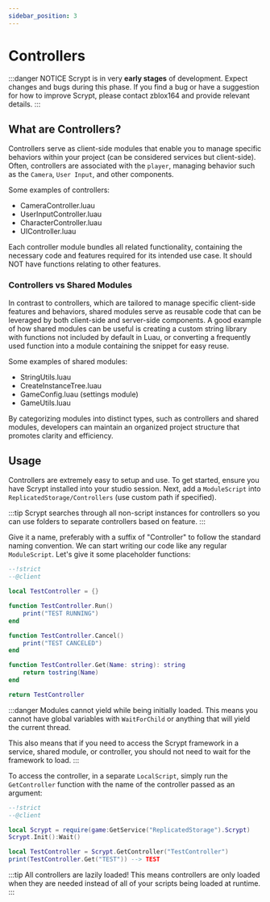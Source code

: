 ```yaml
---
sidebar_position: 3
---
```


# Controllers

:::danger NOTICE
Scrypt is in very **early stages** of development. Expect changes and bugs during this phase. If you find a bug or have a suggestion for how to improve Scrypt, please contact zblox164 and provide relevant details.
:::

## What are Controllers?
Controllers serve as client-side modules that enable you to manage specific behaviors within your project (can be considered services but client-side). Often, controllers are associated with the `player`, managing behavior such as the `Camera`, `User Input`, and other components.

Some examples of controllers:
* CameraController.luau
* UserInputController.luau
* CharacterController.luau
* UIController.luau

Each controller module bundles all related functionality, containing the necessary code and features required for its intended use case. It should NOT have functions relating to other features.

### Controllers vs Shared Modules
In contrast to controllers, which are tailored to manage specific client-side features and behaviors, shared modules serve as reusable code that can be leveraged by both client-side and server-side components. A good example of how shared modules can be useful is creating a custom string library with functions not included by default in Luau, or converting a frequently used function into a module containing the snippet for easy reuse.

Some examples of shared modules:
* StringUtils.luau
* CreateInstanceTree.luau
* GameConfig.luau (settings module)
* GameUtils.luau

By categorizing modules into distinct types, such as controllers and shared modules, developers can maintain an organized project structure that promotes clarity and efficiency.

## Usage
Controllers are extremely easy to setup and use. To get started, ensure you have Scrypt installed into your studio session. Next, add a `ModuleScript` into `ReplicatedStorage/Controllers` (use custom path if specified). 

:::tip
Scrypt searches through all non-script instances for controllers so you can use folders to separate controllers based on feature.
:::

Give it a name, preferably with a suffix of "Controller" to follow the standard naming convention. We can start writing our code like any regular `ModuleScript`. Let's give it some placeholder functions:

```lua
--!strict
--@client

local TestController = {}

function TestController.Run()
	print("TEST RUNNING")
end

function TestController.Cancel()
	print("TEST CANCELED")
end

function TestController.Get(Name: string): string
	return tostring(Name)
end

return TestController
```

:::danger
Modules cannot yield while being initially loaded. This means you cannot have global variables with `WaitForChild` or anything that will yield the current thread.

This also means that if you need to access the Scrypt framework in a service, shared module, or controller, you should not need to wait for the framework to load.
:::

To access the controller, in a separate `LocalScript`, simply run the `GetController` function with the name of the controller passed as an argument:
```lua
--!strict
--@client

local Scrypt = require(game:GetService("ReplicatedStorage").Scrypt)
Scrypt.Init():Wait()

local TestController = Scrypt.GetController("TestController")
print(TestController.Get("TEST")) --> TEST
```
:::tip
All controllers are lazily loaded! This means controllers are only loaded when they are needed instead of all of your scripts being loaded at runtime.
:::
